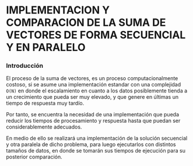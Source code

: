 # IMPLEMENTACION Y COMPARACION DE LA SUMA DE VECTORES DE FORMA SECUENCIAL Y  EN PARALELO



### Introducción

El proceso de la suma de vectores, es un proceso computacionalmente costoso, si se asume una implementación estandar con una complejidad `O(N)` en donde el escalamiento en cuanto a los datos posiblemente tienda a un crecimiento que pueda ser muy elevado, y que genere en últimas un tiempo de respuesta muy tardío.

Por tanto, se encuentra  la necesidad de una implementación que pueda reducir los tiempos de procesamiento y respuesta hasta que puedan ser considerablemente adecuados.

En medio de ello se realizará una implementación de la solución secuencial y otra paralela de dicho problema, para luego ejecutarlos con distintos tamaños de datos, en donde se tomarán sus tiempos de ejecución para su posterior comparación.
